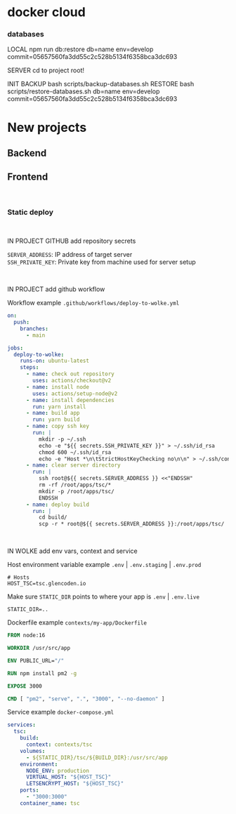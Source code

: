 # docker cloud

### databases

LOCAL
npm run db:restore db=name env=develop commit=05657560fa3dd55c2c528b5134f6358bca3dc693

SERVER
cd to project root!

INIT
BACKUP bash scripts/backup-databases.sh
RESTORE bash scripts/restore-databases.sh db=name env=develop commit=05657560fa3dd55c2c528b5134f6358bca3dc693

# New projects

## Backend

## Frontend

<br/>

### Static deploy

<br/>

IN PROJECT GITHUB add repository secrets

`SERVER_ADDRESS`: IP address of target server
<br/>
`SSH_PRIVATE_KEY`: Private key from machine used for server setup

<br/>

IN PROJECT add github workflow

Workflow example `.github/workflows/deploy-to-wolke.yml`

```yaml
on:
  push:
    branches:
      - main

jobs:
  deploy-to-wolke:
    runs-on: ubuntu-latest
    steps:
      - name: check out repository
        uses: actions/checkout@v2
      - name: install node
        uses: actions/setup-node@v2
      - name: install dependencies
        run: yarn install
      - name: build app
        run: yarn build
      - name: copy ssh key
        run: |
          mkdir -p ~/.ssh
          echo -e "${{ secrets.SSH_PRIVATE_KEY }}" > ~/.ssh/id_rsa
          chmod 600 ~/.ssh/id_rsa
          echo -e "Host *\n\tStrictHostKeyChecking no\n\n" > ~/.ssh/config
      - name: clear server directory
        run: |
          ssh root@${{ secrets.SERVER_ADDRESS }} <<"ENDSSH"
          rm -rf /root/apps/tsc/*
          mkdir -p /root/apps/tsc/
          ENDSSH
      - name: deploy build
        run: |
          cd build/
          scp -r * root@${{ secrets.SERVER_ADDRESS }}:/root/apps/tsc/
```

<br/>

IN WOLKE add env vars, context and service

Host environment variable example `.env` | `.env.staging` | `.env.prod`

```dotenv
# Hosts
HOST_TSC=tsc.glencoden.io
```

Make sure `STATIC_DIR` points to where your app is `.env` | `.env.live`

```dotenv
STATIC_DIR=..
```

Dockerfile example `contexts/my-app/Dockerfile`

```dockerfile
FROM node:16

WORKDIR /usr/src/app

ENV PUBLIC_URL="/"

RUN npm install pm2 -g

EXPOSE 3000

CMD [ "pm2", "serve", ".", "3000", "--no-daemon" ]
```

Service example `docker-compose.yml`

```yaml
services:
  tsc:
    build:
      context: contexts/tsc
    volumes:
      - ${STATIC_DIR}/tsc/${BUILD_DIR}:/usr/src/app
    environment:
      NODE_ENV: production
      VIRTUAL_HOST: "${HOST_TSC}"
      LETSENCRYPT_HOST: "${HOST_TSC}"
    ports:
      - "3000:3000"
    container_name: tsc

```

<br/>